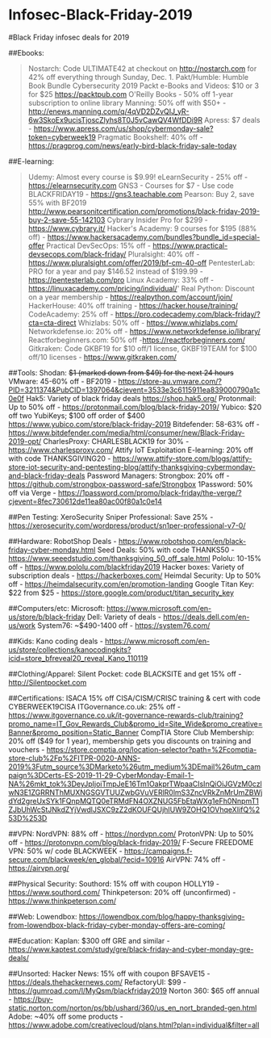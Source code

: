 # Infosec-Black-Friday-2019
#Black Friday infosec deals for 2019


##Ebooks:
> Nostarch: Code ULTIMATE42 at checkout on http://nostarch.com for 42% off everything through Sunday, Dec. 1.
> Pakt/Humble: Humble Book Bundle Cybersecurity 2019
> Packt e-Books and Videos: $10 or 3 for $25 https://packtpub.com
> O'Reilly Books - 50% off 1-year subscription to online library
> Manning: 50% off with $50+ - http://enews.manning.com/q/4qVD2DZvQIJ_yR-6w3SkoEx9ucisTjoscZlyhs8T0J5vCawQV4WfDDi9R
> Apress: $7 deals - https://www.apress.com/us/shop/cybermonday-sale?token=cyberweek19
> Pragmatic Bookshelf: 40% off - https://pragprog.com/news/early-bird-black-friday-sale-today



##E-learning:
> Udemy: Almost every course is $9.99!
> eLearnSecurity - 25% off - https://elearnsecurity.com
> GNS3 - Courses for $7 - Use code BLACKFRIDAY19 - https://gns3.teachable.com
> Pearson: Buy 2, save 55% with BF2019 http://www.pearsonitcertification.com/promotions/black-friday-2019-buy-2-save-55-142103
> Cybrary Insider Pro for $299 - https://www.cybrary.it/
> Hacker's Academy: 9 courses for $195 (88% off) - https://www.hackersacademy.com/bundles?bundle_id=special-offer
> Practical DevSecOps: 15% off - https://www.practical-devsecops.com/black-friday/
> Pluralsight: 40% off - https://www.pluralsight.com/offer/2019/bf-cm-40-off
> PentesterLab: PRO for a year and pay $146.52 instead of $199.99 - https://pentesterlab.com/pro
> Linux Academy: 33% off - https://linuxacademy.com/pricing/individual/'
> Real Python: Discount on a year membership - https://realpython.com/account/join/
> HackerHouse: 40% off training - https://hacker.house/training/
> CodeAcademy: 25% off - https://pro.codecademy.com/black-friday/?cta=cta-direct
> Whizlabs: 50% off - https://www.whizlabs.com/
> Networkdefense.io: 20% off - https://www.networkdefense.io/library/
> Reactforbeginners.com: 50% off -https://reactforbeginners.com/
> Gitkraken: Code GKBF19 for $10 off/1 license, GKBF19TEAM for $100 off/10 licenses - https://www.gitkraken.com/


##Tools:
Shodan: <del>$1 (marked down from $49) for the next 24 hours</del>
VMware: 45-60% off - BF2019 - https://store-au.vmware.com/?PID=3211374&PubCID=1397064&cjevent=3533e3c6115911ea839000790a1c0e0f
Hak5: Variety of black friday deals https://shop.hak5.org/
Protonmail: Up to 50% off - https://protonmail.com/blog/black-friday-2019/
Yubico: $20 off two YubiKeys; $100 off order of $400 https://www.yubico.com/store/black-friday-2019
Bitdefender: 58-63% off - https://www.bitdefender.com/media/html/consumer/new/Black-Friday-2019-opt/
CharlesProxy: CHARLESBLACK19 for 30% - https://www.charlesproxy.com/
Attify IoT Exploitation E-learning: 20% off with code THANKSGIVING20 - https://www.attify-store.com/blogs/attify-store-iot-security-and-pentesting-blog/attify-thanksgiving-cybermonday-and-black-friday-deals
Password Managers:
Strongbox: 20% off - https://github.com/strongbox-password-safe/Strongbox
1Password: 50% off via Verge - https://1password.com/promo/black-friday/the-verge/?cjevent=8fec730612de11ea80ac00f80a1c0e14


##Pen Testing:
XeroSecurity Sniper Professional: Save 25% - https://xerosecurity.com/wordpress/product/sn1per-professional-v7-0/


##Hardware:
RobotShop Deals - https://www.robotshop.com/en/black-friday-cyber-monday.html
Seed Deals: 50% with code THANKS50 - https://www.seeedstudio.com/thanksgiving_50_off_sale.html
Pololu: 10-15% off - https://www.pololu.com/blackfriday2019
Hacker boxes: Variety of subscription deals - https://hackerboxes.com/
Heimdal Security: Up to 50% off - https://heimdalsecurity.com/en/promotion-landing
Google Titan Key: $22 from $25 - https://store.google.com/product/titan_security_key


##Computers/etc:
Microsoft: https://www.microsoft.com/en-us/store/b/black-friday
Dell: Variety of deals - https://deals.dell.com/en-us/work
System76: ~$490-1400 off - https://system76.com/

##Kids:
Kano coding deals - https://www.microsoft.com/en-us/store/collections/kanocodingkits?icid=store_bfreveal20_reveal_Kano_110119

##Clothing/Apparel:
Silent Pocket: code BLACKSITE and get 15% off - http://Silentpocket.com

##Certifications:
ISACA 15% off CISA/CISM/CRISC training & cert with code CYBERWEEK19CISA
ITGovernance.co.uk: 25% off - https://www.itgovernance.co.uk/it-governance-rewards-club/training?promo_name=IT_Gov_Rewards_Club&promo_id=Site_Wide&promo_creative=Banner&promo_position=Static_Banner
CompTIA Store Club Membership: 20% off ($49 for 1 year), membership gets you discounts on training and vouchers - https://store.comptia.org/location-selector?path=%2Fcomptia-store-club%2Fp%2FITPR-0020-ANNS-2019%3Futm_source%3DMarketo%26utm_medium%3DEmail%26utm_campaign%3DCerts-ES-2019-11-29-CyberMonday-Email-1-NA%26mkt_tok%3DeyJpIjoiTmpJeE16Tm1OakprTWpaaCIsInQiOiJGVzM0czlwN3E1ZGRRNThMUXNGSGVTUUZwbGVuVERlR0lmS3ZncVRkZnMrUmZBWjdYd2greUxSYk1FQnpMQTQ0eTRMdFN4OXZNUG5FbEtaWXg1eFh0NnpmT1ZJbUhWcStJNkdZYjVwdlJSXC9zZ2dKOUFQUjhIUW9ZOHQ1OVhqeXIifQ%253D%253D

##VPN:
NordVPN: 88% off - https://nordvpn.com/
ProtonVPN: Up to 50% off - https://protonvpn.com/blog/black-friday-2019/
F-Secure FREEDOME VPN: 50% w/ code BLACKWEEK - https://campaigns.f-secure.com/blackweek/en_global/?ecid=10916
AirVPN: 74% off - https://airvpn.org/

##Physical Security:
Southord: 15% off with coupon HOLLY19 - https://www.southord.com/
Thinkpeterson: 20% off (unconfirmed) - https://www.thinkpeterson.com/

##Web:
Lowendbox: https://lowendbox.com/blog/happy-thanksgiving-from-lowendbox-black-friday-cyber-monday-offers-are-coming/

##Education:
Kaplan: $300 off GRE and similar - https://www.kaptest.com/study/gre/black-friday-and-cyber-monday-gre-deals/

##Unsorted:
Hacker News: 15% off with coupon BFSAVE15 - https://deals.thehackernews.com/
RefactoryUI: $99 - https://gumroad.com/l/MyQsm/blackfriday2019
Norton 360: $65 off annual - https://buy-static.norton.com/norton/ps/bb/ushard/360/us_en_nort_branded-gen.html
Adobe: ~40% off some products - https://www.adobe.com/creativecloud/plans.html?plan=individual&filter=all

